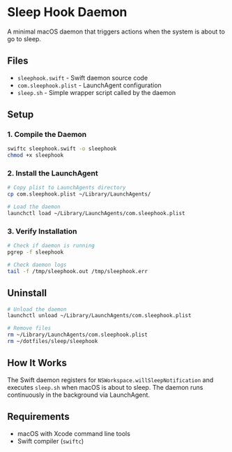 # Sleep Hook Daemon

A minimal macOS daemon that triggers actions when the system is about to go to sleep.

## Files

- `sleephook.swift` - Swift daemon source code
- `com.sleephook.plist` - LaunchAgent configuration
- `sleep.sh` - Simple wrapper script called by the daemon

## Setup

### 1. Compile the Daemon

```bash
swiftc sleephook.swift -o sleephook
chmod +x sleephook
```

### 2. Install the LaunchAgent

```bash
# Copy plist to LaunchAgents directory
cp com.sleephook.plist ~/Library/LaunchAgents/

# Load the daemon
launchctl load ~/Library/LaunchAgents/com.sleephook.plist
```

### 3. Verify Installation

```bash
# Check if daemon is running
pgrep -f sleephook

# Check daemon logs
tail -f /tmp/sleephook.out /tmp/sleephook.err
```

## Uninstall

```bash
# Unload the daemon
launchctl unload ~/Library/LaunchAgents/com.sleephook.plist

# Remove files
rm ~/Library/LaunchAgents/com.sleephook.plist
rm ~/dotfiles/sleep/sleephook
```

## How It Works

The Swift daemon registers for `NSWorkspace.willSleepNotification` and executes `sleep.sh` when macOS is about to sleep. The daemon runs continuously in the background via LaunchAgent.

## Requirements

- macOS with Xcode command line tools
- Swift compiler (`swiftc`)
